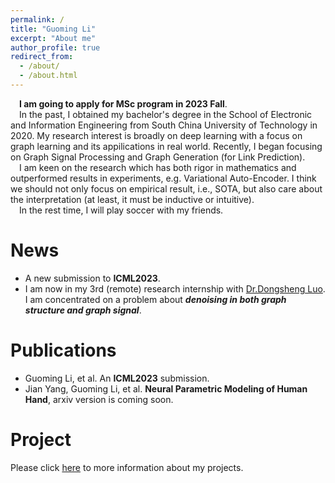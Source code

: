 ```yaml
---
permalink: /
title: "Guoming Li"
excerpt: "About me"
author_profile: true
redirect_from: 
  - /about/
  - /about.html
---
```

&emsp;**I am going to apply for MSc program in 2023 Fall**.  
&emsp;In the past, I obtained my bachelor's degree in the School of Electronic and Information Engineering from South China University of Technology in 2020. My research interest is broadly on deep learning with a focus on graph learning and its appilications in real world. Recently, I began focusing on Graph Signal Processing and Graph Generation (for Link Prediction).  
&emsp;I am keen on the research which has both rigor in mathematics and outperformed results in experiments, e.g. Variational Auto-Encoder. I think we should not only focus on empirical result, i.e., SOTA, but also care about the interpretation (at least, it must be inductive or intuitive).  
&emsp;In the rest time, I will play soccer with my friends. 


News
======
* A new submission to **ICML2023**.  
* I am now in my 3rd (remote) research internship with [Dr.Dongsheng Luo](https://users.cs.fiu.edu/~dluo/). I am concentrated on a problem about ***denoising in both graph structure and graph signal***.  

Publications
======
* Guoming Li, et al. An **ICML2023** submission.  
* Jian Yang, Guoming Li, et al. **Neural Parametric Modeling of Human Hand**, arxiv version is coming soon.  

Project
======
Please click [here](https://vasile-paskardlgm.github.io/project/) to more information about my projects.
